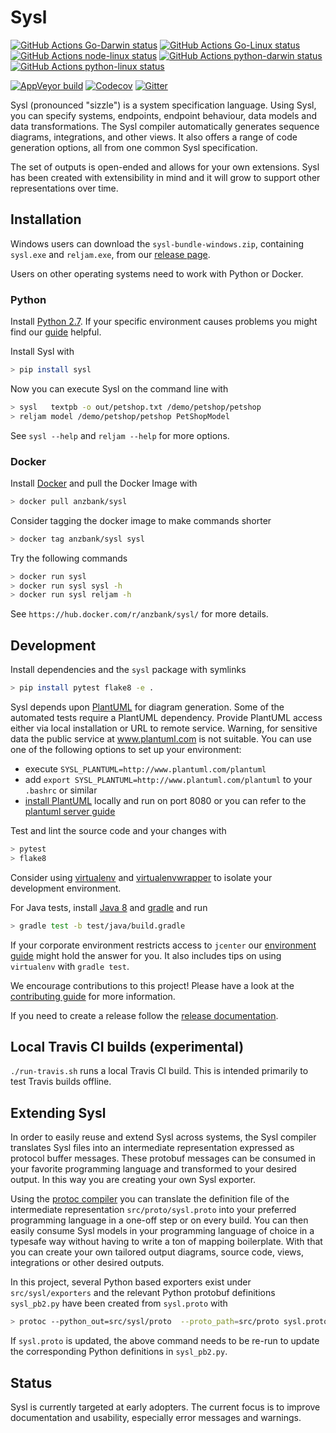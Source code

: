 # Sysl

[![GitHub Actions Go-Darwin status](https://github.com/anz-bank/sysl/workflows/Go-Darwin/badge.svg)](.)
[![GitHub Actions Go-Linux status](https://github.com/anz-bank/sysl/workflows/Go-Linux/badge.svg)](.)
[![GitHub Actions node-linux status](https://github.com/anz-bank/sysl/workflows/node-linux/badge.svg)](.)
[![GitHub Actions python-darwin status](https://github.com/anz-bank/sysl/workflows/python-darwin/badge.svg)](.)
[![GitHub Actions python-linux status](https://github.com/anz-bank/sysl/workflows/python-linux/badge.svg)](.)

[![AppVeyor build](https://img.shields.io/appveyor/ci/anz-bank/sysl/master.svg?logo=appveyor)](https://ci.appveyor.com/project/anz-bank/sysl/branch/master)
[![Codecov](https://img.shields.io/codecov/c/github/anz-bank/sysl/master.svg)](https://codecov.io/gh/anz-bank/sysl/branch/master)
[![Gitter](https://img.shields.io/gitter/room/nwjs/nw.js.svg)](https://gitter.im/anz-bank/sysl)

Sysl (pronounced "sizzle") is a system specification language. Using Sysl, you
can specify systems, endpoints, endpoint behaviour, data models and data
transformations. The Sysl compiler automatically generates sequence diagrams,
integrations, and other views. It also offers a range of code generation
options, all from one common Sysl specification.

The set of outputs is open-ended and allows for your own extensions. Sysl has
been created with extensibility in mind and it will grow to support other
representations over time.

## Installation

Windows users can download the `sysl-bundle-windows.zip`, containing `sysl.exe`
and `reljam.exe`, from our
[release page](https://github.com/anz-bank/sysl/releases).

Users on other operating systems need to work with Python or Docker.

### Python

Install [Python 2.7](https://www.python.org/downloads/). If your specific
environment causes problems you might find our
[guide](docs/environment_guide.md) helpful.

Install Sysl with

```bash
> pip install sysl
```

Now you can execute Sysl on the command line with

```bash
> sysl   textpb -o out/petshop.txt /demo/petshop/petshop
> reljam model /demo/petshop/petshop PetShopModel
```

See `sysl --help` and `reljam --help` for more options.

### Docker

Install [Docker](https://docs.docker.com/install/) and pull the Docker Image
with

```bash
> docker pull anzbank/sysl
```

Consider tagging the docker image to make commands shorter

```bash
> docker tag anzbank/sysl sysl
```

Try the following commands

```bash
> docker run sysl
> docker run sysl sysl -h
> docker run sysl reljam -h
```

See `https://hub.docker.com/r/anzbank/sysl/` for more details.

## Development

Install dependencies and the `sysl` package with symlinks

```bash
> pip install pytest flake8 -e .
```

Sysl depends upon [PlantUML](http://plantuml.com/) for diagram generation. Some
of the automated tests require a PlantUML dependency. Provide PlantUML access
either via local installation or URL to remote service. Warning, for sensitive
data the public service at www.plantuml.com is not suitable. You can use one of
the following options to set up your environment:

- execute `SYSL_PLANTUML=http://www.plantuml.com/plantuml`
- add `export SYSL_PLANTUML=http://www.plantuml.com/plantuml` to your `.bashrc`
  or similar
- [install PlantUML](http://plantuml.com/starting) locally and run on port
  8080 or you can refer to the [plantuml server guide](docs/plantUML_server.md)


Test and lint the source code and your changes with

```bash
> pytest
> flake8
```

Consider using [virtualenv](https://virtualenv.pypa.io/en/stable/) and
[virtualenvwrapper](https://virtualenvwrapper.readthedocs.io/en/latest/) to
isolate your development environment.

For Java tests, install [Java 8][java-8-install] and
[gradle](https://gradle.org/install/) and run

```bash
> gradle test -b test/java/build.gradle
```

If your corporate environment restricts access to `jcenter` our [environment
guide](docs/environment_guide.md) might hold the answer for you. It also
includes tips on using `virtualenv` with `gradle test`.

We encourage contributions to this project! Please have a look at the
[contributing guide](CONTRIBUTING.md) for more information.

If you need to create a release follow the [release
documentation](docs/releasing.md).

## Local Travis CI builds (experimental)

`./run-travis.sh` runs a local Travis CI build. This is intended primarily to
test Travis builds offline.

## Extending Sysl

In order to easily reuse and extend Sysl across systems, the Sysl compiler
translates Sysl files into an intermediate representation expressed as protocol
buffer messages. These protobuf messages can be consumed in your favorite
programming language and transformed to your desired output. In this way you are
creating your own Sysl exporter.

Using the [protoc compiler](https://developers.google.com/protocol-buffers/) you
can translate the definition file of the intermediate representation
`src/proto/sysl.proto` into your preferred programming language in a one-off
step or on every build. You can then easily consume Sysl models in your
programming language of choice in a typesafe way without having to write a ton
of mapping boilerplate. With that you can create your own tailored output
diagrams, source code, views, integrations or other desired outputs.

In this project, several Python based exporters exist under `src/sysl/exporters`
and the relevant Python protobuf definitions `sysl_pb2.py` have been created
from `sysl.proto` with

```bash
> protoc --python_out=src/sysl/proto  --proto_path=src/proto sysl.proto
```

If `sysl.proto` is updated, the above command needs to be re-run to update the
corresponding Python definitions in `sysl_pb2.py`.

## Status

Sysl is currently targeted at early adopters. The current focus is to improve
documentation and usability, especially error messages and warnings.


[java-8-install]: https://docs.oracle.com/javase/8/docs/technotes/guides/install/install_overview.html
